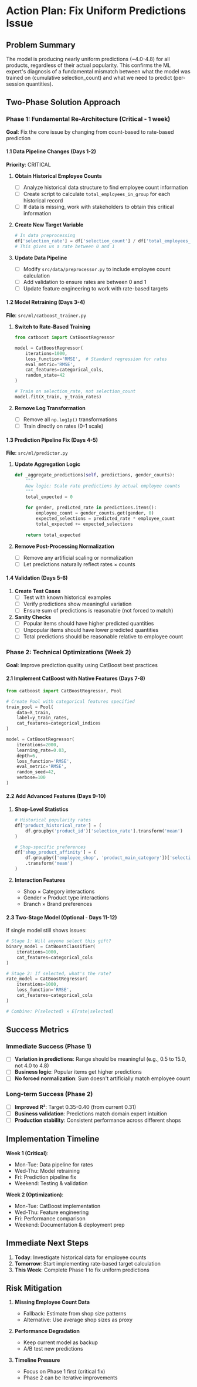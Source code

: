 # Action Plan: Fix Uniform Predictions Issue

## Problem Summary
The model is producing nearly uniform predictions (~4.0-4.8) for all products, regardless of their actual popularity. This confirms the ML expert's diagnosis of a fundamental mismatch between what the model was trained on (cumulative selection_count) and what we need to predict (per-session quantities).

## Two-Phase Solution Approach

### Phase 1: Fundamental Re-Architecture (Critical - 1 week)
**Goal**: Fix the core issue by changing from count-based to rate-based prediction

#### 1.1 Data Pipeline Changes (Days 1-2)
**Priority**: CRITICAL

1. **Obtain Historical Employee Counts**
   - [ ] Analyze historical data structure to find employee count information
   - [ ] Create script to calculate `total_employees_in_group` for each historical record
   - [ ] If data is missing, work with stakeholders to obtain this critical information

2. **Create New Target Variable**
   ```python
   # In data preprocessing
   df['selection_rate'] = df['selection_count'] / df['total_employees_in_group']
   # This gives us a rate between 0 and 1
   ```

3. **Update Data Pipeline**
   - [ ] Modify `src/data/preprocessor.py` to include employee count calculation
   - [ ] Add validation to ensure rates are between 0 and 1
   - [ ] Update feature engineering to work with rate-based targets

#### 1.2 Model Retraining (Days 3-4)
**File**: `src/ml/catboost_trainer.py`

1. **Switch to Rate-Based Training**
   ```python
   from catboost import CatBoostRegressor
   
   model = CatBoostRegressor(
       iterations=1000,
       loss_function='RMSE',  # Standard regression for rates
       eval_metric='RMSE',
       cat_features=categorical_cols,
       random_state=42
   )
   
   # Train on selection_rate, not selection_count
   model.fit(X_train, y_train_rates)
   ```

2. **Remove Log Transformation**
   - [ ] Remove all `np.log1p()` transformations
   - [ ] Train directly on rates (0-1 scale)

#### 1.3 Prediction Pipeline Fix (Days 4-5)
**File**: `src/ml/predictor.py`

1. **Update Aggregation Logic**
   ```python
   def _aggregate_predictions(self, predictions, gender_counts):
       """
       New logic: Scale rate predictions by actual employee counts
       """
       total_expected = 0
       
       for gender, predicted_rate in predictions.items():
           employee_count = gender_counts.get(gender, 0)
           expected_selections = predicted_rate * employee_count
           total_expected += expected_selections
           
       return total_expected
   ```

2. **Remove Post-Processing Normalization**
   - [ ] Remove any artificial scaling or normalization
   - [ ] Let predictions naturally reflect rates × counts

#### 1.4 Validation (Days 5-6)
1. **Create Test Cases**
   - [ ] Test with known historical examples
   - [ ] Verify predictions show meaningful variation
   - [ ] Ensure sum of predictions is reasonable (not forced to match)

2. **Sanity Checks**
   - [ ] Popular items should have higher predicted quantities
   - [ ] Unpopular items should have lower predicted quantities
   - [ ] Total predictions should be reasonable relative to employee count

### Phase 2: Technical Optimizations (Week 2)
**Goal**: Improve prediction quality using CatBoost best practices

#### 2.1 Implement CatBoost with Native Features (Days 7-8)
```python
from catboost import CatBoostRegressor, Pool

# Create Pool with categorical features specified
train_pool = Pool(
    data=X_train,
    label=y_train_rates,
    cat_features=categorical_indices
)

model = CatBoostRegressor(
    iterations=2000,
    learning_rate=0.03,
    depth=6,
    loss_function='RMSE',
    eval_metric='RMSE',
    random_seed=42,
    verbose=100
)
```

#### 2.2 Add Advanced Features (Days 9-10)
1. **Shop-Level Statistics**
   ```python
   # Historical popularity rates
   df['product_historical_rate'] = (
       df.groupby('product_id')['selection_rate'].transform('mean')
   )
   
   # Shop-specific preferences
   df['shop_product_affinity'] = (
       df.groupby(['employee_shop', 'product_main_category'])['selection_rate']
       .transform('mean')
   )
   ```

2. **Interaction Features**
   - Shop × Category interactions
   - Gender × Product type interactions
   - Branch × Brand preferences

#### 2.3 Two-Stage Model (Optional - Days 11-12)
If single model still shows issues:

```python
# Stage 1: Will anyone select this gift?
binary_model = CatBoostClassifier(
    iterations=1000,
    cat_features=categorical_cols
)

# Stage 2: If selected, what's the rate?
rate_model = CatBoostRegressor(
    iterations=1000,
    loss_function='RMSE',
    cat_features=categorical_cols
)

# Combine: P(selected) × E[rate|selected]
```

## Success Metrics

### Immediate Success (Phase 1)
- [ ] **Variation in predictions**: Range should be meaningful (e.g., 0.5 to 15.0, not 4.0 to 4.8)
- [ ] **Business logic**: Popular items get higher predictions
- [ ] **No forced normalization**: Sum doesn't artificially match employee count

### Long-term Success (Phase 2)
- [ ] **Improved R²**: Target 0.35-0.40 (from current 0.31)
- [ ] **Business validation**: Predictions match domain expert intuition
- [ ] **Production stability**: Consistent performance across different shops

## Implementation Timeline

**Week 1 (Critical)**:
- Mon-Tue: Data pipeline for rates
- Wed-Thu: Model retraining
- Fri: Prediction pipeline fix
- Weekend: Testing & validation

**Week 2 (Optimization)**:
- Mon-Tue: CatBoost implementation
- Wed-Thu: Feature engineering
- Fri: Performance comparison
- Weekend: Documentation & deployment prep

## Immediate Next Steps

1. **Today**: Investigate historical data for employee counts
2. **Tomorrow**: Start implementing rate-based target calculation
3. **This Week**: Complete Phase 1 to fix uniform predictions

## Risk Mitigation

1. **Missing Employee Count Data**
   - Fallback: Estimate from shop size patterns
   - Alternative: Use average shop sizes as proxy

2. **Performance Degradation**
   - Keep current model as backup
   - A/B test new predictions

3. **Timeline Pressure**
   - Focus on Phase 1 first (critical fix)
   - Phase 2 can be iterative improvements